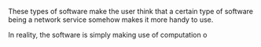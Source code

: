 These types of software make the user think that a certain type of software being a network service somehow makes it more handy to use.

In reality, the software is simply making use of computation o